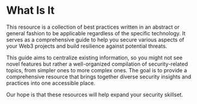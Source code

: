 # What Is It

This resource is a collection of best practices written in an abstract or general fashion to be applicable regardless of the specific technology. It serves as a comprehensive guide to help you secure various aspects of your Web3 projects and build resilience against potential threats.

This guide aims to centralize existing information, so you might not see novel features but rather a well-organized compilation of security-related topics, from simpler ones to more complex ones. The goal is to provide a comprehensive resource that brings together diverse security insights and practices into one accessible place.

Our hope is that these resources will help expand your security skillset.
